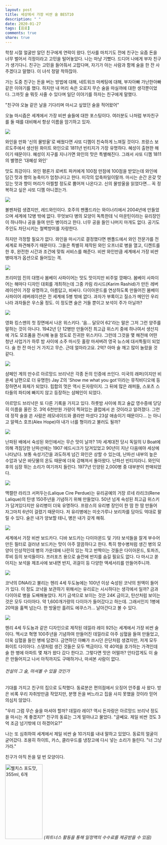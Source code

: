 ```yaml
---
layout: post
title: 세상에서 가장 비싼 술 BEST10
description: " "
date: 2020-01-27
tags: [음료]
comments: true
share: true
---
```



학창 시절 얼굴만 알던 친구에게 연락이 왔다. 인사를 마치기도 전에 친구는 요즘 돈을 너무 벌어서 걱정이라고 고민을 털어놓았다. 나는 마냥 기뻤다. 드디어 나에게 부자 친구가 생기다니. 친구는 고민을 들어줘서 고맙다며, 자기가 아는 사람과 함께 술을 한 잔 사주겠다고 말했다. 이 녀석 정말 착하잖아.  
  
가는 도중 친구는 돈을 버는 방법에 대해, 네트워크 마케팅에 대해, 부자아빠 가난한아빠 같은 이야기를 했다. 하지만 내 머리 속은 오로지 무슨 술을 마실까에 대한 생각뿐이었다. 그까짓 술 뭐듯 사줄 수 있다며 일단 이야기를 하자는 친구에게 말했다.  
  
"친구야 오늘 같은 날을 기다리며 마시고 싶었던 술을 적어왔어"  
  
오늘 마시즘은 세계에서 가장 비싼 술들에 대한 포스팅이다. 여러분도 나처럼 부자친구를 둘 때를 대비해서 항상 이름을 암기하고 있자.

![](https://post-phinf.pstatic.net/MjAxNzA4MjNfMzkg/MDAxNTAzNDYwNDM2ODI0.zp5EiI1HYEScgicnAvIsrRSaMvJcWETExyzBONpMJM4g.3MJ_QByn35mcP78hXopr5bmH4AVCtf5eGHR-hcP_tV8g.JPEG/10.jpg?type=w1200)

와인을 만화 '신의 물방울'로 배웠다면 샤또 디껨이 친숙하게 느껴질 것이다. 프랑스 보르도주에서 생산된 화이트 와인으로 1811년 빈티지가 가장 유명하다. 혜성이 출현한 해이기 때문이다. 혜성이 지구를 지나가면 와인의 맛은 특별해진다. 그래서 샤또 디껨 1811의 별명은 '대혜성 와인'  
  
맛도 최강이다. 와인 평론가 로버트 파커에게 100점 만점에 100점을 받았는데 와인에 담긴 맛과 향의 농축미가 엄청나다고 한다. 미각의 압축파일이랄까. 마시는 순간 온갖 맛있는 맛과 향이 머리가 아찔할 정도로 뿜어져 나온다고. 신의 물방울을 읽었다면... 꼭 정복하고 싶은 샤또 디껨 아니겠는가.

![](https://post-phinf.pstatic.net/MjAxNzA4MjNfMTc5/MDAxNTAzNDYwNDU0MDYw.x2smvpUh9yfpH6-A9gut3R39Nj_6ewM_QYJAZcp94rIg.-nLq9nAtbdrJgOA8-gFgShmUPAJkbpTT98VGrfAauekg.JPEG/09.jpg?type=w1200)

볼펜처럼 생겼지만, 레드와인이다. 호주의 펜폴드라는 와이너리에서 2004년에 만들었으며 세계에 12병 밖에 없다. 무엇보다 병의 모양이 독특한데 닉 마운틴이라는 유리장인이 하나하나 공을 들여 만든 병이라고 한다. 너무 공을 들인 나머지 마개도 없다. 공기도 주인도 차단시키는 철벽방어를 자랑한다.  
  
하지만 걱정할 필요가 없다. 와인을 마시기로 결정했다면 펜폴드에서 와인 전문가를 전 세계로 파견해주기 때문이다. 그들은 특별히 제작된 와인 오프너로 병을 열고, 디켄트를 한 후, 완전한 시간과 조건에 맞춰 서비스를 해준다. 비싼 와인만큼 세계에서 가장 비싼 병따개가 옵션으로 들어있는 격.

![](https://post-phinf.pstatic.net/MjAxNzA4MjNfMjY2/MDAxNTAzNDYwNDYzMDQ0.C-P4mShN6hyY-u1ZEnlcEg-GQhwYrgQoO9maHEGasDAg.HsfN14oCxy0FjYwoygOSx1mC2DSz6O_erjsXN5lsH6sg.JPEG/08.jpg?type=w1200)

프리미엄 진의 대명사 봄베이 사파이어는 맛도 맛이지만 비주얼 깡패다. 봄베이 사파이어는 해마다 디자인 대회를 개최하는데 그중 카림 라시드(Karim Rashid)가 만든 레버레이션이 가장 유명하고, 아름답고, 비싸다. 다이아몬드를 연상하도록 만들어진 봄베이 사파이어 레버레이션은 전 세계에 5병 밖에 없다. 과자가 부록이고 질소가 메인인 우리나라 과자들은 우스울 정도. 이 정도면 술은 거들 뿐이고 보석이 주가 아닐까?

![](https://post-phinf.pstatic.net/MjAxNzA4MjNfNDgg/MDAxNTAzNDYwNDczMTE5.boXVHIktaVbWsZlebHjCZgLV-X1ccwJMSW2uObLrDMcg.RFDJlaa5yU_N80F9DNWmSkofQ9z4f24qoPXzUGNehuAg.JPEG/07.jpg?type=w1200)

영화 킹스맨의 첫 장면에서 나온 위스키다. '음... 달모어 62'라는 말은 그저 그런 양주를 말하는 것이 아니다. 1942년 단 12병만 만들어진 최고급 위스키 중에 하나여서 생산지에 가도 모조품을 전시해 놓을 정도로 진귀한 위스키다. 그런데 그것을 몇 해전에 어떤 청년 사업가가 하루 밤 사이에 소주 마시듯 홀랑 마셔버려 영국 뉴스에 대서특필이 되었다. 술 한 잔 마신 거 가지고 무슨. 근데 얼마라고요. 2억? 아마 술 깨고 많이 놀랐을 것 같다.

![](https://post-phinf.pstatic.net/MjAxNzA4MjNfMTI1/MDAxNTAzNDYwNDgyMzEy.HizAOIxvSqHDQHdlhed0YBd705DKWdWtB2qEIajUoWQg.zbJ8W-C5U-e2o-JnL3inm_qxxGZ6rAVSPLmZami3FS4g.JPEG/06.jpg?type=w1200)

샴페인 계의 만수르 아르망드 브리냑은 각종 돈의 인증에 쓰인다. 미국의 래퍼(이지만 비욘세 남편으로 더 유명한)  Jay Z의 'Show me what you got'이라는 뮤직비디오에 등장하면서 화제가 되었다. 힙합의 멋은 역시 돈자랑이지. 그 뒤에 많은 래퍼들, 스포츠 스타들의 파티에 빠지지 않고 등장하는 샴페인이 되었다.  
  
아르망드 브리냑은 또 다른 기록을 가지고 있다. 하룻밤 사이에 최고 술값 영수증에 당당히 이름을 올린 것. 3억 6천만원 가량이 찍혀있는 클럽에서 쏜 것이라고 알려졌다. 그런데 정작 술을 쏜 사람은 레모네이드와 콜라만 마셨다 23살 애송이기 때문이다... 는 아니고 알렉스 호프(Alex Hope)야 내가 너를 형이라고 불러도 될까?

![](https://post-phinf.pstatic.net/MjAxNzA4MjNfNDcg/MDAxNTAzNDYwNDk3MTcz.1KmjAQVwCazCH5kSGL1jRf20JULkBn_0A4Ve_EvSlBkg.1p2KMUXKd605Y8sdmRBt4QsAKKJnJrzn5HwjJOWhjE4g.JPEG/05.jpg?type=w1200)

난파된 배에서 숙성된 와인에서는 무슨 맛이 날까? 1차 세계대전 당시 독일의 U Boat에 의해 격침당한 난파선에는 1907 에드시크가 담겨있었고 90년이 지난 다음에야 세상에 나타났다. 보통 숙성기간을 과도하게 넘긴 와인은 상할 수 있는데, 난파선 내부의 높은 수압과 낮은 바닷물의 온도 때문에 더욱 강해져서 돌아왔다. 난파선 빈티지라니. 와인덕후의 심장 뛰는 소리가 여기까지 들린다. 1977년 인양된 2,000병 중 대부분이 판매되었다.

![](https://post-phinf.pstatic.net/MjAxNzA4MjNfMzIg/MDAxNTAzNDYwNTA2NTY0.2AkQw-Lq2G92mnKRqrA6LtkPe93g2xbxtLlpf6uZBYsg.obPJxr5nqHnnxkJIyExDzRC9ZowXokZuU6F4jKV7zdAg.JPEG/04.jpg?type=w1200)

맥캘란 라리크 서퍼두는(Lalique Cire Perdue)는 유리공예의 거장  르네 라리크(Rene Lalique)의 탄생 150주년을 기념하기 위해 만들었다. 50년 넘게 숙성된 최고급 위스키가 담겨있다지만 유리병이 더욱 유명하다. 프랑스의 유리병 장인이 한 땀 한 땀 만들어 자그마치 6년이 걸렸기 때문이다. 저 유리병에는 미숫가루나 보리차를 담아도 억대로 팔릴 수 있다. 술은 내가 양보할 테니, 병은 내가 갖게 해줘.

![](https://post-phinf.pstatic.net/MjAxNzA4MjNfNDEg/MDAxNTAzNDYwNTIwMDc1.4DsOzk3bekFjbUBSE8urL2AzNMM5gBwh0eGTJe1NHW8g.jq7Qgmojvk3hazTh7uTx1qG4ExDf83XneW6XTf6VNiUg.JPEG/3.jpg?type=w1200)

세계에서 가장 비싼 보드카다. 디바 보드카는 다이아몬드 및 기타 보석들을 잘게 부수어 만든 필터로 걸러낸 보드카는 맛이 아주 깔끔하다고 한다. 특히 향수병처럼 생긴 병의 모양이 인상적인데 병의 가운데에 나란히 있는 작고 반짝이는 것들은 다이아몬드, 토파즈, 루비 등의 보석들이다. 프러포즈 용으로 술잔에 반지를 숨길 필요도 없다. 다 마시고 쏟아지는 보석을 제조사에 보내면 반지, 귀걸이 등 다양한 액세서리를 만들어주니까.

![](https://post-phinf.pstatic.net/MjAxNzA4MjNfNjcg/MDAxNTAzNDU4NzM3NDQ2.ov5gA74IBhEoKx5fuGQ4l1lXjTprfFm-T9FWNQhw4qQg.PxnqljkQfDY9YBRdJknQim0kw_iLv1xvGjyjCIE_91wg.JPEG/2.jpg?type=w1200)

코냑의 DNA라고 불리는 헨리 4세 두도뇽에는 100년 이상 숙성된 코냑의 원액이 들어가 있다. 이 정도 코냑을 보관하기 위해서는 유리로는 시시하다는 생각에서 일까? 금과 다이아로 병을 도배해놓았다. 저기 금색으로 보이는 것은 24K 금이고, 탄산처럼 보이는 것은 모두 다이아다. 약 1,600개가량의 다이아가 들어갔다고 하는데. 그래서인지 1병에 20억을 훌쩍 넘는다. 한 방울만 흘려도 에쿠스가... 날아간다고 볼 수 있다.

![](https://post-phinf.pstatic.net/MjAxNzA4MjNfOTEg/MDAxNTAzNDU4NzE5NjA0.XR7sc92WfRDN8l8PSjoHTTdA5BgHGSF_QQVS19eGhcQg.ctR3fs5bUGHuHbEO38dz4EWmYIdV2KRPFfX2laTmixwg.JPEG/01.jpg?type=w1200)

헨리 4세 두도뇽과 같은 디자인으로 제작된 데낄라 레이 925는 세계에서 가장 비싼 술이다. 멕시코 혁명 100주년을 기념하여 만들어진 데낄라로 아주 심혈을 들여 만들었고, 더욱 심혈을 들인 병에 담겼다. 금연하던 아빠가 쓰시던 은단처럼 생겼지만, 저게 모두 화이트 다이아다. 스뎅처럼 생긴 것들은 모두 백금이다. 약 40억을 호가하는 가격인데 술 한 병에 아파트 몇 채가 왔다 갔다 한다고. 그렇다면 맛은 어떨까? 안타깝게도 이 술은 만들어지고 나서 아직까지도 구매하거나, 마셔본 사람이 없다.

###### 전설의 그 술, 마셔볼 수 있을 것인가

기대를 가지고 친구의 집으로 도착했다. 동료분은 편의점에서 오징어 안주를 사 왔다. 방은 비록 우리 자취방만큼 작았지만, 분명 돈을 버느라고 집을 사지 못했을 것이라 믿어 의심치 않았다.  
  
"우리 그럼 무슨 술을 마셔야 할까? 데낄라 레이? 역시 돈자랑은 아르망드 브리냑 정도을 마시는 게 좋겠지?" 친구의 동료는 그게 얼마냐고 물었다. "글쎄요. 제일 비싼 것도 3억 조금 넘기밖에 더 하겠어요?"  
  
나는 또 심취하여 세계에서 제일 비싼 술 10가지를 내내 말하고 있었다. 동료의 얼굴이 굳어갔다. 조용히 하이트, 카스, 클라우드를 냉장고에 다시 넣는 소리가 들린다. "너 그냥 가라."  
  
친구가 아직 돈을 덜 번 모양이다.

<a href="https://coupa.ng/bQ3tbW" target="_blank" referrerpolicy="unsafe-url"><img src="https://static.coupangcdn.com/image/affiliate/banner/5385eb9fb46780071a0df5474f041724@2x.jpg" alt="웰치스 포도맛, 355ml, 6개" width="120" height="240"></a>
_(파트너스 활동을 통해 일정액의 수수료를 제공받을 수 있음)_